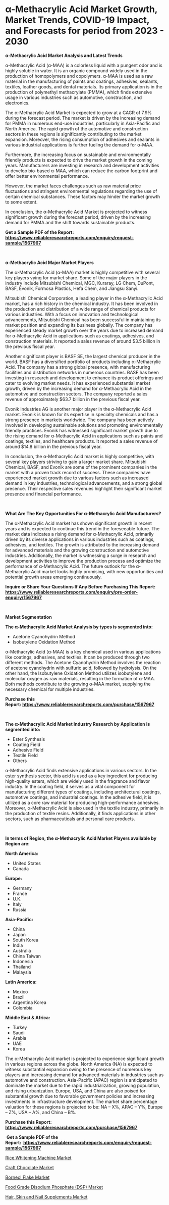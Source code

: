 <p><h1>α-Methacrylic Acid Market Growth, Market Trends, COVID-19 Impact, and Forecasts for period from 2023 - 2030</h1></p><p><strong>α-Methacrylic Acid Market Analysis and Latest Trends</strong></p>
<p><p>α-Methacrylic Acid (α-MAA) is a colorless liquid with a pungent odor and is highly soluble in water. It is an organic compound widely used in the production of homopolymers and copolymers. α-MAA is used as a raw material in the manufacturing of paints and coatings, adhesives, sealants, textiles, leather goods, and dental materials. Its primary application is in the production of polymethyl methacrylate (PMMA), which finds extensive usage in various industries such as automotive, construction, and electronics.</p><p>The α-Methacrylic Acid Market is expected to grow at a CAGR of 7.9% during the forecast period. The market is driven by the increasing demand for PMMA in numerous end-use industries, particularly in Asia-Pacific and North America. The rapid growth of the automotive and construction sectors in these regions is significantly contributing to the market expansion. Moreover, the rising consumption of adhesives and sealants in various industrial applications is further fueling the demand for α-MAA.</p><p>Furthermore, the increasing focus on sustainable and environmentally friendly products is expected to drive the market growth in the coming years. Manufacturers are investing in research and development activities to develop bio-based α-MAA, which can reduce the carbon footprint and offer better environmental performance.</p><p>However, the market faces challenges such as raw material price fluctuations and stringent environmental regulations regarding the use of certain chemical substances. These factors may hinder the market growth to some extent.</p><p>In conclusion, the α-Methacrylic Acid Market is projected to witness significant growth during the forecast period, driven by the increasing demand for PMMA and the shift towards sustainable products.</p></p>
<p><strong>Get a Sample PDF of the Report:&nbsp; <a href="https://www.reliableresearchreports.com/enquiry/request-sample/1567967">https://www.reliableresearchreports.com/enquiry/request-sample/1567967</a></strong></p>
<p>&nbsp;</p>
<p><strong>α-Methacrylic Acid Major Market Players</strong></p>
<p><p>The α-Methacrylic Acid (α-MAA) market is highly competitive with several key players vying for market share. Some of the major players in the industry include Mitsubishi Chemical, MGC, Kuraray, LG Chem, DuPont, BASF, Evonik, Formosa Plastics, Hefa Chem, and Jiangsu Sanyi.</p><p>Mitsubishi Chemical Corporation, a leading player in the α-Methacrylic Acid market, has a rich history in the chemical industry. It has been involved in the production and distribution of a wide range of chemical products for various industries. With a focus on innovation and technological advancements, Mitsubishi Chemical has been successful in maintaining its market position and expanding its business globally. The company has experienced steady market growth over the years due to increased demand for α-Methacrylic Acid in applications such as coatings, adhesives, and construction materials. It reported a sales revenue of around $3.5 billion in the previous fiscal year.</p><p>Another significant player is BASF SE, the largest chemical producer in the world. BASF has a diversified portfolio of products including α-Methacrylic Acid. The company has a strong global presence, with manufacturing facilities and distribution networks in numerous countries. BASF has been investing in research and development to enhance its product offerings and cater to evolving market needs. It has experienced substantial market growth, driven by the increasing demand for α-Methacrylic Acid in the automotive and construction sectors. The company reported a sales revenue of approximately $63.7 billion in the previous fiscal year.</p><p>Evonik Industries AG is another major player in the α-Methacrylic Acid market. Evonik is known for its expertise in specialty chemicals and has a strong presence in markets worldwide. The company has been actively involved in developing sustainable solutions and promoting environmentally friendly practices. Evonik has witnessed significant market growth due to the rising demand for α-Methacrylic Acid in applications such as paints and coatings, textiles, and healthcare products. It reported a sales revenue of around $14.8 billion in the previous fiscal year.</p><p>In conclusion, the α-Methacrylic Acid market is highly competitive, with several key players striving to gain a larger market share. Mitsubishi Chemical, BASF, and Evonik are some of the prominent companies in the market with a proven track record of success. These companies have experienced market growth due to various factors such as increased demand in key industries, technological advancements, and a strong global presence. Their respective sales revenues highlight their significant market presence and financial performance.</p></p>
<p>&nbsp;</p>
<p><strong>What Are The Key Opportunities For α-Methacrylic Acid Manufacturers?</strong></p>
<p><p>The α-Methacrylic Acid market has shown significant growth in recent years and is expected to continue this trend in the foreseeable future. The market data indicates a rising demand for α-Methacrylic Acid, primarily driven by its diverse applications in various industries such as coatings, adhesives, and textiles. The growth is attributed to the increasing demand for advanced materials and the growing construction and automotive industries. Additionally, the market is witnessing a surge in research and development activities to improve the production process and optimize the performance of α-Methacrylic Acid. The future outlook for the α-Methacrylic Acid market looks highly promising, with new opportunities and potential growth areas emerging continuously.</p></p>
<p><strong>Inquire or Share Your Questions If Any Before Purchasing This Report: <a href="https://www.reliableresearchreports.com/enquiry/pre-order-enquiry/1567967">https://www.reliableresearchreports.com/enquiry/pre-order-enquiry/1567967</a></strong></p>
<p>&nbsp;</p>
<p><strong>Market Segmentation</strong></p>
<p><strong>The α-Methacrylic Acid Market Analysis by types is segmented into:</strong></p>
<p><ul><li>Acetone Cyanohydrin Method</li><li>Isobutylene Oxidation Method</li></ul></p>
<p><p>α-Methacrylic Acid (α-MAA) is a key chemical used in various applications like coatings, adhesives, and textiles. It can be produced through two different methods. The Acetone Cyanohydrin Method involves the reaction of acetone cyanohydrin with sulfuric acid, followed by hydrolysis. On the other hand, the Isobutylene Oxidation Method utilizes isobutylene and molecular oxygen as raw materials, resulting in the formation of α-MAA. Both methods contribute to the growing α-MAA market, supplying the necessary chemical for multiple industries.</p></p>
<p><strong>Purchase this Report:&nbsp;<a href="https://www.reliableresearchreports.com/purchase/1567967">https://www.reliableresearchreports.com/purchase/1567967</a></strong></p>
<p>&nbsp;</p>
<p><strong>The α-Methacrylic Acid Market Industry Research by Application is segmented into:</strong></p>
<p><ul><li>Ester Synthesis</li><li>Coating Field</li><li>Adhesive Field</li><li>Textile Field</li><li>Others</li></ul></p>
<p><p>α-Methacrylic Acid finds extensive applications in various sectors. In the ester synthesis sector, this acid is used as a key ingredient for producing high-quality esters, which are widely used in the fragrance and flavor industry. In the coating field, it serves as a vital component for manufacturing different types of coatings, including architectural coatings, automotive coatings, and industrial coatings. In the adhesive field, it is utilized as a core raw material for producing high-performance adhesives. Moreover, α-Methacrylic Acid is also used in the textile industry, primarily in the production of textile resins. Additionally, it finds applications in other sectors, such as pharmaceuticals and personal care products.</p></p>
<p>&nbsp;</p>
<p><strong>In terms of Region, the α-Methacrylic Acid Market Players available by Region are:</strong></p>
<p>
    <p> <strong> North America: </strong>
        <ul>
            <li>United States</li>
            <li>Canada</li>
        </ul>
        </p> 
    <p> <strong> Europe: </strong>
        <ul>
            <li>Germany</li>
            <li>France</li>
            <li>U.K.</li>
            <li>Italy</li>
            <li>Russia</li>
        </ul>
        </p> 
    <p> <strong> Asia-Pacific: </strong>
        <ul>
            <li>China</li>
            <li>Japan</li>
            <li>South Korea</li>
            <li>India</li>
            <li>Australia</li>
            <li>China Taiwan</li>
            <li>Indonesia</li>
            <li>Thailand</li>
            <li>Malaysia</li>
        </ul>
        </p> 
    <p> <strong> Latin America: </strong>
        <ul>
            <li>Mexico</li>
            <li>Brazil</li>
            <li>Argentina Korea</li>
            <li>Colombia</li>
        </ul>
        </p> 
    <p> <strong> Middle East & Africa: </strong>
        <ul>
            <li>Turkey</li>
            <li>Saudi</li>
            <li>Arabia</li>
            <li>UAE</li>
            <li>Korea</li>
        </ul>
    </p>
    </p>
<p><p>The α-Methacrylic Acid market is projected to experience significant growth in various regions across the globe. North America (NA) is expected to witness substantial expansion owing to the presence of numerous key players and increasing demand for advanced materials in industries such as automotive and construction. Asia-Pacific (APAC) region is anticipated to dominate the market due to the rapid industrialization, growing population, and rising urbanization. Europe, USA, and China are also poised for substantial growth due to favorable government policies and increasing investments in infrastructure development. The market share percentage valuation for these regions is projected to be: NA – X%, APAC – Y%, Europe – Z%, USA – A%, and China – B%.</p></p>
<p><strong>Purchase this Report: <a href="https://www.reliableresearchreports.com/purchase/1567967">https://www.reliableresearchreports.com/purchase/1567967</a></strong></p>
<p>&nbsp;<strong>Get a Sample PDF of the Report:&nbsp;&nbsp;<a href="https://www.reliableresearchreports.com/enquiry/request-sample/1567967">https://www.reliableresearchreports.com/enquiry/request-sample/1567967</a></strong></p>
<p><strong></strong></p>
<p><p><a href="https://www.linkedin.com/pulse/rice-whitening-machine-market-research-report-provides-lkxce/">Rice Whitening Machine Market</a></p><p><a href="https://medium.com/@avarobertson1969/craft-chocolate-market-size-growth-forecast-2023-2030-8b51306c5a93">Craft Chocolate Market</a></p><p><a href="https://www.linkedin.com/pulse/borneol-flake-market-research-report-provides-thorough-ssjhe/">Borneol Flake Market</a></p><p><a href="https://www.linkedin.com/pulse/decoding-food-grade-disodium-phosphate-dsp-market-1lgae/">Food Grade Disodium Phosphate (DSP) Market</a></p><p><a href="https://medium.com/@royalmiller09/hair-skin-and-nail-supplements-market-size-growth-forecast-2023-2030-143310127fd1">Hair, Skin and Nail Supplements Market</a></p></p>